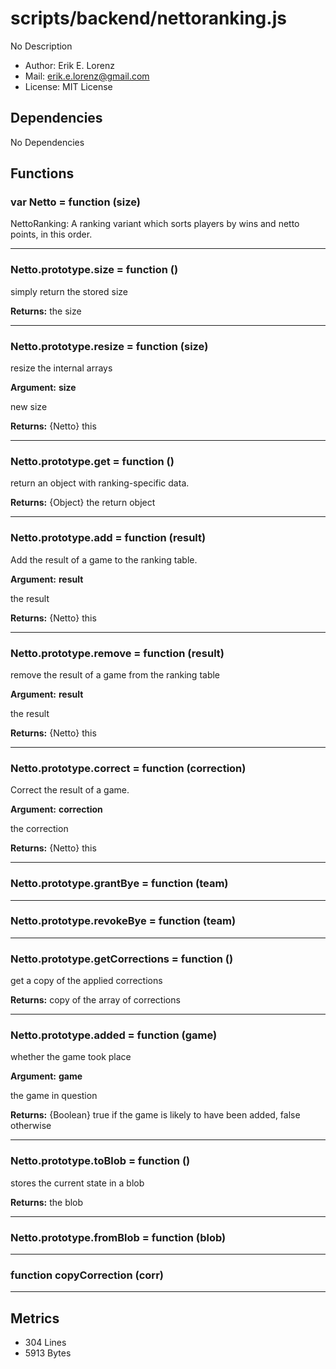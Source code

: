 # scripts/backend/nettoranking.js


No Description

* Author: Erik E. Lorenz 
* Mail: <erik.e.lorenz@gmail.com>
* License: MIT License


## Dependencies

No Dependencies

## Functions

###   var Netto = function (size)
NettoRanking: A ranking variant which sorts players by wins and netto
points, in this order.

---


###   Netto.prototype.size = function ()
simply return the stored size


**Returns:** the size

---


###   Netto.prototype.resize = function (size)
resize the internal arrays

**Argument:** **size**

new size

**Returns:** {Netto} this

---


###   Netto.prototype.get = function ()
return an object with ranking-specific data.


**Returns:** {Object} the return object

---


###   Netto.prototype.add = function (result)
Add the result of a game to the ranking table.

**Argument:** **result**

the result

**Returns:** {Netto} this

---


###   Netto.prototype.remove = function (result)
remove the result of a game from the ranking table

**Argument:** **result**

the result

**Returns:** {Netto} this

---


###   Netto.prototype.correct = function (correction)
Correct the result of a game.

**Argument:** **correction**

the correction

**Returns:** {Netto} this

---


###   Netto.prototype.grantBye = function (team)

---

###   Netto.prototype.revokeBye = function (team)

---

###   Netto.prototype.getCorrections = function ()
get a copy of the applied corrections


**Returns:** copy of the array of corrections

---


###   Netto.prototype.added = function (game)
whether the game took place

**Argument:** **game**

the game in question

**Returns:** {Boolean} true if the game is likely to have been added, false
otherwise

---


###   Netto.prototype.toBlob = function ()
stores the current state in a blob


**Returns:** the blob

---


###   Netto.prototype.fromBlob = function (blob)

---

###     function copyCorrection (corr)

---

## Metrics

* 304 Lines
* 5913 Bytes

